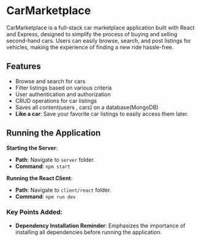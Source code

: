 
# CarMarketplace
CarMarketplace is a full-stack car marketplace application built with React and Express, designed to simplify the process of buying and selling second-hand cars. Users can easily browse, search, and post listings for vehicles, making the experience of finding a new ride hassle-free.

## Features
* Browse and search for cars
* Filter listings based on various criteria
* User authentication and authorization
* CRUD operations for car listings
* Saves all content(users , cars) on a database(MongoDB)
* **Like a car**: Save your favorite car listings to easily access them later.

## Running the Application

**Starting the Server**:
   - **Path**: Navigate to `server` folder.
   - **Command**: `npm start`

**Running the React Client**:
   - **Path**: Navigate to `client/react` folder.
   - **Command**: `npm run dev`

### Key Points Added:

- **Dependency Installation Reminder**: Emphasizes the importance of installing all dependencies before running the application.
